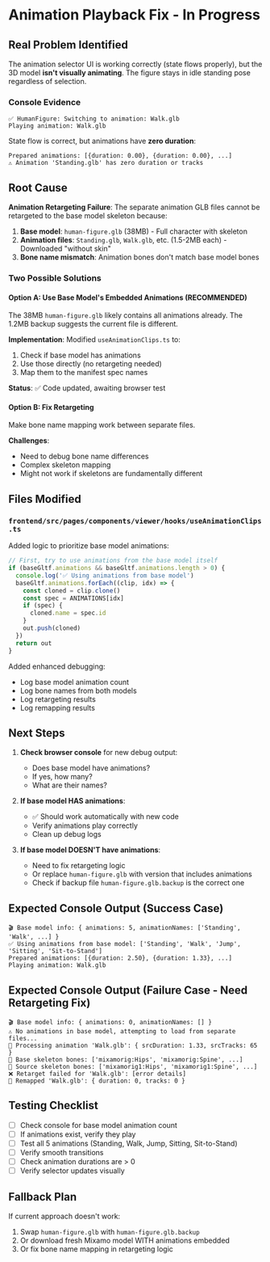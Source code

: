 # Animation Playback Fix - In Progress

## Real Problem Identified

The animation selector UI is working correctly (state flows properly), but the 3D model **isn't visually animating**. The figure stays in idle standing pose regardless of selection.

### Console Evidence

``` text
✅ HumanFigure: Switching to animation: Walk.glb
Playing animation: Walk.glb
```

State flow is correct, but animations have **zero duration**:
``` text
Prepared animations: [{duration: 0.00}, {duration: 0.00}, ...]
⚠️ Animation 'Standing.glb' has zero duration or tracks
```

## Root Cause

**Animation Retargeting Failure**: The separate animation GLB files cannot be retargeted to the base model skeleton because:

1. **Base model**: `human-figure.glb` (38MB) - Full character with skeleton
2. **Animation files**: `Standing.glb`, `Walk.glb`, etc. (1.5-2MB each) - Downloaded "without skin"
3. **Bone name mismatch**: Animation bones don't match base model bones

### Two Possible Solutions

#### Option A: Use Base Model's Embedded Animations (RECOMMENDED)

The 38MB `human-figure.glb` likely contains all animations already. The 1.2MB backup suggests the current file is different.

**Implementation**: Modified `useAnimationClips.ts` to:

1. Check if base model has animations
2. Use those directly (no retargeting needed)
3. Map them to the manifest spec names

**Status**: ✅ Code updated, awaiting browser test

#### Option B: Fix Retargeting

Make bone name mapping work between separate files.

**Challenges**:

- Need to debug bone name differences
- Complex skeleton mapping
- Might not work if skeletons are fundamentally different

## Files Modified

### `frontend/src/pages/components/viewer/hooks/useAnimationClips.ts`

Added logic to prioritize base model animations:
```typescript
// First, try to use animations from the base model itself
if (baseGltf.animations && baseGltf.animations.length > 0) {
  console.log('✅ Using animations from base model')
  baseGltf.animations.forEach((clip, idx) => {
    const cloned = clip.clone()
    const spec = ANIMATIONS[idx]
    if (spec) {
      cloned.name = spec.id
    }
    out.push(cloned)
  })
  return out
}
```

Added enhanced debugging:

- Log base model animation count
- Log bone names from both models
- Log retargeting results
- Log remapping results

## Next Steps

1. **Check browser console** for new debug output:
   - Does base model have animations?
   - If yes, how many?
   - What are their names?

2. **If base model HAS animations**:
   - ✅ Should work automatically with new code
   - Verify animations play correctly
   - Clean up debug logs

3. **If base model DOESN'T have animations**:
   - Need to fix retargeting logic
   - Or replace `human-figure.glb` with version that includes animations
   - Check if backup file `human-figure.glb.backup` is the correct one

## Expected Console Output (Success Case)

``` text
🎬 Base model info: { animations: 5, animationNames: ['Standing', 'Walk', ...] }
✅ Using animations from base model: ['Standing', 'Walk', 'Jump', 'Sitting', 'Sit-to-Stand']
Prepared animations: [{duration: 2.50}, {duration: 1.33}, ...]
Playing animation: Walk.glb
```

## Expected Console Output (Failure Case - Need Retargeting Fix)

``` text
🎬 Base model info: { animations: 0, animationNames: [] }
⚠️ No animations in base model, attempting to load from separate files...
🔧 Processing animation 'Walk.glb': { srcDuration: 1.33, srcTracks: 65 }
🦴 Base skeleton bones: ['mixamorig:Hips', 'mixamorig:Spine', ...]
🦴 Source skeleton bones: ['mixamorig1:Hips', 'mixamorig1:Spine', ...]
❌ Retarget failed for 'Walk.glb': [error details]
🔄 Remapped 'Walk.glb': { duration: 0, tracks: 0 }
```

## Testing Checklist

- [ ] Check console for base model animation count
- [ ] If animations exist, verify they play
- [ ] Test all 5 animations (Standing, Walk, Jump, Sitting, Sit-to-Stand)
- [ ] Verify smooth transitions
- [ ] Check animation durations are > 0
- [ ] Verify selector updates visually

## Fallback Plan

If current approach doesn't work:

1. Swap `human-figure.glb` with `human-figure.glb.backup`
2. Or download fresh Mixamo model WITH animations embedded
3. Or fix bone name mapping in retargeting logic
